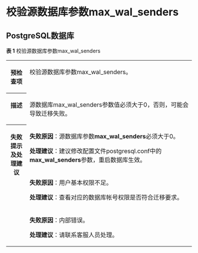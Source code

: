 # 校验源数据库参数max\_wal\_senders<a name="drs_11_0053"></a>

## PostgreSQL数据库<a name="section19232412143112"></a>

**表 1**  校验源数据库参数max\_wal\_senders

<a name="table18108192214474"></a>
<table><tbody><tr id="row19108192294711"><th class="firstcol" valign="top" width="11%" id="mcps1.2.3.1.1"><p id="p191087222477"><a name="p191087222477"></a><a name="p191087222477"></a><strong id="b13108162214473"><a name="b13108162214473"></a><a name="b13108162214473"></a>预检查项</strong></p>
</th>
<td class="cellrowborder" valign="top" width="89%" headers="mcps1.2.3.1.1 "><p id="p01081022104711"><a name="p01081022104711"></a><a name="p01081022104711"></a>校验源数据库参数max_wal_senders。</p>
</td>
</tr>
<tr id="row3108132254714"><th class="firstcol" valign="top" width="11%" id="mcps1.2.3.2.1"><p id="p1710810224473"><a name="p1710810224473"></a><a name="p1710810224473"></a><strong id="b510892211472"><a name="b510892211472"></a><a name="b510892211472"></a>描述</strong></p>
</th>
<td class="cellrowborder" valign="top" width="89%" headers="mcps1.2.3.2.1 "><p id="p15372705185323"><a name="p15372705185323"></a><a name="p15372705185323"></a>源数据库max_wal_senders参数值必须大于0，否则，可能会导致迁移失败。</p>
</td>
</tr>
<tr id="row212432224711"><th class="firstcol" rowspan="3" valign="top" width="11%" id="mcps1.2.3.3.1"><p id="p1412462211472"><a name="p1412462211472"></a><a name="p1412462211472"></a><strong id="b111246227470"><a name="b111246227470"></a><a name="b111246227470"></a>失败提示及处理建议</strong></p>
</th>
<td class="cellrowborder" valign="top" width="89%" headers="mcps1.2.3.3.1 "><p id="p4375933165516"><a name="p4375933165516"></a><a name="p4375933165516"></a><strong id="b81659016572"><a name="b81659016572"></a><a name="b81659016572"></a>失败原因</strong>：源数据库参数<span class="parmname" id="parmname12721175915335"><a name="parmname12721175915335"></a><a name="parmname12721175915335"></a><b>max_wal_senders</b></span>必须大于0。</p>
<p id="p11593173210554"><a name="p11593173210554"></a><a name="p11593173210554"></a><strong id="b25021232367"><a name="b25021232367"></a><a name="b25021232367"></a>处理建议</strong>：建议修改配置文件postgresql.conf中的<span class="parmname" id="parmname75491120123313"><a name="parmname75491120123313"></a><a name="parmname75491120123313"></a><b>max_wal_senders</b></span>参数，重启数据库生效。</p>
</td>
</tr>
<tr id="row12931536144811"><td class="cellrowborder" valign="top" headers="mcps1.2.3.3.1 "><p id="p79614275530"><a name="p79614275530"></a><a name="p79614275530"></a><strong id="b3838321145715"><a name="b3838321145715"></a><a name="b3838321145715"></a>失败原因</strong>：用户基本权限不足。</p>
<p id="p17341101345410"><a name="p17341101345410"></a><a name="p17341101345410"></a><strong id="b0502934367"><a name="b0502934367"></a><a name="b0502934367"></a>处理建议</strong>：查看对应的数据库帐号权限是否符合迁移要求。</p>
</td>
</tr>
<tr id="row1524317419487"><td class="cellrowborder" valign="top" headers="mcps1.2.3.3.1 "><p id="p117543371522"><a name="p117543371522"></a><a name="p117543371522"></a><strong id="b1227672515714"><a name="b1227672515714"></a><a name="b1227672515714"></a>失败原因</strong>：内部错误。</p>
<p id="p1490342055417"><a name="p1490342055417"></a><a name="p1490342055417"></a><strong id="b55807361765"><a name="b55807361765"></a><a name="b55807361765"></a>处理建议</strong>：请联系客服人员处理。</p>
</td>
</tr>
</tbody>
</table>

